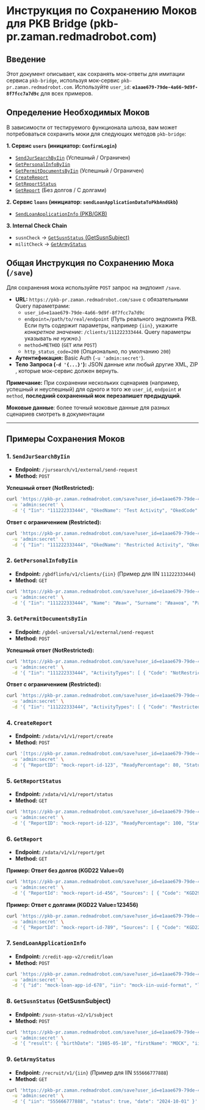 # Инструкция по Сохранению Моков для PKB Bridge (pkb-pr.zaman.redmadrobot.com)

## Введение

Этот документ описывает, как сохранять мок-ответы для имитации сервиса `pkb-bridge`, используя мок-сервис `pkb-pr.zaman.redmadrobot.com`. Используйте `user_id`: **`e1aae679-79de-4a66-9d9f-8f7fcc7a7d9c`** для всех примеров.

## Определение Необходимых Моков

В зависимости от тестируемого функционала шлюза, вам может потребоваться сохранить моки для следующих методов `pkb-bridge`:

**1. Сервис `users` (инициатор: `ConfirmLogin`)**
   * [`SendJurSearchByIin`](#save-sendjursearchbyiin) (Успешный / Ограничен)
   * [`GetPersonalInfoByIin`](#save-getpersonalinfobyiin)
   * [`GetPermitDocumentsByIin`](#save-getpermitdocumentsbyiin) (Успешный / Ограничен)
   * [`CreateReport`](#save-createreport)
   * [`GetReportStatus`](#save-getreportstatus)
   * [`GetReport`](#save-getreport) (Без долгов / С долгами)

**2. Сервис `loans` (инициатор: `sendLoanApplicationDataToPkbAndGkb`)**
   * [`SendLoanApplicationInfo` (PKB/GKB)](#save-sendloanapplicationinfo)

**3. Internal Check Chain**
   * `susnCheck` -> [`GetSusnStatus` (GetSusnSubject)](#save-getsusnstatus)
   * `militCheck` -> [`GetArmyStatus`](#save-getarmystatus)

## Общая Инструкция по Сохранению Мока (`/save`)

Для сохранения мока используйте `POST` запрос на эндпоинт `/save`.

* **URL:** `https://pkb-pr.zaman.redmadrobot.com/save` с обязательными Query параметрами:
    * `user_id=e1aae679-79de-4a66-9d9f-8f7fcc7a7d9c`
    * `endpoint=/path/to/real/endpoint` (Путь реального эндпоинта PKB. Если путь содержит параметры, например `{iin}`, укажите *конкретное значение*: `/clients/111222333444`. Query параметры указывать *не нужно*.)
    * `method=METHOD` (`GET` или `POST`)
    * `http_status_code=200` (Опционально, по умолчанию `200`)
* **Аутентификация:** Basic Auth (`-u 'admin:secret'`).
* **Тело Запроса (`-d '{...}'`):** JSON данные или любый другие XML, ZIP , которые мок-сервис должен вернуть.

**Примечание:** При сохранении нескольких сценариев (например, успешный и неуспешный) для одного и того же `user_id`, `endpoint` и `method`, **последний сохраненный мок перезапишет предыдущий**.

**Моковые данные**: более точный моковые данные для разных сценариев смотреть в документации


---

## Примеры Сохранения Моков

### <a name="save-sendjursearchbyiin"></a>1. `SendJurSearchByIin`

* **Endpoint:** `/jursearch/v1/external/send-request`
* **Method:** `POST`

**Успешный ответ (NotRestricted):**
```bash
curl 'https://pkb-pr.zaman.redmadrobot.com/save?user_id=e1aae679-79de-4a66-9d9f-8f7fcc7a7d9c&endpoint=/jursearch/v1/external/send-request&method=POST&http_status_code=200' \
  -u 'admin:secret' \
  -d '{ "Iin": "111222333444", "OkedName": "Test Activity", "OkedCode": "NotRestricted" }'
````

**Ответ с ограничением (Restricted):**


```bash
curl 'https://pkb-pr.zaman.redmadrobot.com/save?user_id=e1aae679-79de-4a66-9d9f-8f7fcc7a7d9c&endpoint=/jursearch/v1/external/send-request&method=POST&http_status_code=200' \
  -u 'admin:secret' \
  -d '{ "Iin": "111222333444", "OkedName": "Restricted Activity", "OkedCode": "Restricted" }'
```

### <a name="save-getpersonalinfobyiin"></a>2. `GetPersonalInfoByIin`

- **Endpoint:** `/gbdflinfo/v1/clients/{iin}` (Пример для IIN `111222333444`)
- **Method:** `GET`


```bash
curl 'https://pkb-pr.zaman.redmadrobot.com/save?user_id=e1aae679-79de-4a66-9d9f-8f7fcc7a7d9c&endpoint=/gbdflinfo/v1/clients/111222333444&method=GET&http_status_code=200' \
  -u 'admin:secret' \
  -d '{ "Iin": "111222333444", "Name": "Иван", "Surname": "Иванов", "Patronymic": "Иванович", "EngSurname": "Ivanov", "EngName": "Ivan", "Dob": "1990-01-01", "Gender": { "Code": "1", "NameKZ": "Ер", "NameRU": "Мужчина" }, "Nationality": { "Code": "2", "NameKZ": "Қазақ", "NameRU": "Казах" }, "Citizenship": { "Code": "3", "NameKZ": "Қазақстан", "NameRU": "Казахстан" }, "LifeStatus": { "Code": "4", "NameKZ": "Тірі", "NameRU": "Жив" }, "BirthPlace": { "City": "Алматы", "Country": { "Code": "3", "NameKZ": "Қазақстан", "NameRU": "Казахстан" }, "District": { "Code": "5", "NameKZ": "Бостандық", "NameRU": "Бостандыкский" }, "Region": { "Code": "6", "NameKZ": "Алматы", "NameRU": "Алматы" } }, "Address": { "Street": "Абая", "Building": "10", "Flat": "25", "BeginDate": "2010-05-15", "Country": { "Code": "3", "NameKZ": "Қазақстан", "NameRU": "Казахстан" }, "District": { "Code": "5", "NameKZ": "Бостандық", "NameRU": "Бостандыкский" }, "Region": { "Code": "6", "NameKZ": "Алматы", "NameRU": "Алматы" } }, "AddressTemp": [ { "Type": { "Code": "1", "NameKZ": "Уақытша", "NameRU": "Временный" }, "City": "Нур-Султан", "Street": "Кунаева", "Building": "20", "Flat": "5", "BeginDate": "2022-01-01", "EndDate": "2023-01-01" } ], "Documents": [ { "Number": "123456789", "BeginDate": "2015-06-01", "EndDate": "2025-06-01", "Surname": "Иванов", "Name": "Иван", "Patronymic": "Иванович", "BirthDate": "1990-01-01", "Type": { "Code": "10", "NameKZ": "ЖСН", "NameRU": "Паспорт" }, "IssueOrg": { "Code": "20", "NameKZ": "ІІМ", "NameRU": "МВД" }, "Status": { "Code": "30", "NameKZ": "Жарамды", "NameRU": "Действителен" } } ], "PersonPhotoDates": [ { "Iin": "111222333444", "CodeTypeDock": "10", "NumDock": "123456789", "Photo": "base64encodedstring" } ] }'
```

### <a name="save-getpermitdocumentsbyiin"></a>3. `GetPermitDocumentsByIin`

- **Endpoint:** `/gbdel-universal/v1/external/send-request`
- **Method:** `POST`

**Успешный ответ (NotRestricted):**


```bash
curl 'https://pkb-pr.zaman.redmadrobot.com/save?user_id=e1aae679-79de-4a66-9d9f-8f7fcc7a7d9c&endpoint=/gbdel-universal/v1/external/send-request&method=POST&http_status_code=200' \
  -u 'admin:secret' \
  -d '{ "Iin": "111222333444", "ActivityTypes": [ { "Code": "NotRestricted", "NameRu": "Деятельность разрешена", "NameKz": "Қызметке рұқсат етілген" } ] }'
```

**Ответ с ограничением (Restricted):**


```bash
curl 'https://pkb-pr.zaman.redmadrobot.com/save?user_id=e1aae679-79de-4a66-9d9f-8f7fcc7a7d9c&endpoint=/gbdel-universal/v1/external/send-request&method=POST&http_status_code=200' \
  -u 'admin:secret' \
  -d '{ "Iin": "111222333444", "ActivityTypes": [ { "Code": "Restricted", "NameRu": "Деятельность ограничена", "NameKz": "Қызмет шектелген" } ] }'
```

### <a name="save-createreport"></a>4. `CreateReport`

- **Endpoint:** `/xdata/v1/v1/report/create`
- **Method:** `POST`


```bash
curl '[ttps://pkb-pr.zaman.redmadrobot.com/save?user_id=e1aae679-79de-4a66-9d9f-8f7fcc7a7d9c&endpoint=/xdata/v1/v1/report/create&method=POST&http_status_code=200' \
  -u 'admin:secret' \
  -d '{ "ReportID": "mock-report-id-123", "ReadyPercentage": 80, "Status": "OK" }'
```

### <a name="save-getreportstatus"></a>5. `GetReportStatus`

- **Endpoint:** `/xdata/v1/v1/report/status`
- **Method:** `GET`


```bash
curl 'https://pkb-pr.zaman.redmadrobot.com/save?user_id=e1aae679-79de-4a66-9d9f-8f7fcc7a7d9c&endpoint=/xdata/v1/v1/report/status&method=GET&http_status_code=200' \
  -u 'admin:secret' \
  -d '{ "ReportID": "mock-report-id-123", "ReadyPercentage": 100, "Status": "OK" }'
```

### <a name="save-getreport"></a>6. `GetReport`

- **Endpoint:** `/xdata/v1/v1/report/get`
- **Method:** `GET`

**Пример: Ответ без долгов (KGD22 Value=0)**


```bash
curl 'https://pkb-pr.zaman.redmadrobot.com/save?user_id=e1aae679-79de-4a66-9d9f-8f7fcc7a7d9c&endpoint=/xdata/v1/v1/report/get&method=GET&http_status_code=200' \
  -u 'admin:secret' \
  -d '{ "ReportId": "mock-report-id-456", "Sources": [ { "Code": "KGD29" }, { "Code": "KGD22", "Status": 1, "Infos": [ { "DetailsKk": [ { "Title": "Барлық берешек, оның ішінде (теңге)", "Value": "0" } ], "DetailsRu": [ { "Title": "Всего задолженности (тенге)", "Value": "0" } ] } ] } ] }'
```

**Пример: Ответ с долгами (KGD22 Value=123456)**


```bash
curl 'https://pkb-pr.zaman.redmadrobot.com/save?user_id=e1aae679-79de-4a66-9d9f-8f7fcc7a7d9c&endpoint=/xdata/v1/v1/report/get&method=GET&http_status_code=200' \
  -u 'admin:secret' \
  -d '{ "ReportId": "mock-report-id-789", "Sources": [ { "Code": "KGD22", "Status": 1, "Infos": [ { "DetailsKk": [ { "Title": "Барлық берешек, оның ішінде (теңге)", "Value": "123456" } ], "DetailsRu": [ { "Title": "Всего задолженности (тенге)", "Value": "123456" } ] } ] } ] }'
```

### <a name="save-sendloanapplicationinfo"></a>7. `SendLoanApplicationInfo`

- **Endpoint:** `/credit-app-v2/credit/loan`
- **Method:** `POST`


```bash
curl 'https://pkb-pr.zaman.redmadrobot.com/save?user_id=e1aae679-79de-4a66-9d9f-8f7fcc7a7d9c&endpoint=/credit-app-v2/credit/loan&method=POST&http_status_code=200' \
  -u 'admin:secret' \
  -d '{ "id": "mock-loan-app-id-678", "iin": "mock-iin-uuid-format", "loan_app_date": "2025-04-08 01:00:00+05", "loan_app_date_unix": 1744000800, "current_date": "2025-04-08 01:00:00+05", "current_date_unix": 1744000800 }'
```

### <a name="save-getsusnstatus"></a>8. `GetSusnStatus` (GetSusnSubject)

- **Endpoint:** `/susn-status-v2/v1/subject`
- **Method:** `POST`


```bash
curl 'https://pkb-pr.zaman.redmadrobot.com/save?user_id=e1aae679-79de-4a66-9d9f-8f7fcc7a7d9c&endpoint=/susn-status-v2/v1/subject&method=POST&http_status_code=200' \
  -u 'admin:secret' \
  -d '{ "result": { "birthDate": "1985-05-10", "firstName": "MOCK", "iin": "sender_iin", "secondName": "MOCK", "surname": "MOCK", "signature": { "signatureValue": "mock_signature" }, "status": [ { "statusCode": 1, "statusNameRu": "Mock Статус Активен", "statusDstart": "2020-01-01", "statusDend": "2025-12-31" } ] } }'
```

### <a name="save-getarmystatus"></a>9. `GetArmyStatus`

- **Endpoint:** `/recruit/v1/{iin}` (Пример для IIN `555666777888`)
- **Method:** `GET`


```bash
curl 'https://pkb-pr.zaman.redmadrobot.com/save?user_id=e1aae679-79de-4a66-9d9f-8f7fcc7a7d9c&endpoint=/recruit/v1/555666777888&method=GET&http_status_code=200' \
  -u 'admin:secret' \
  -d '{ "iin": "555666777888", "status": true, "date": "2024-10-01" }'
```
